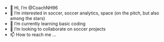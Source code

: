 - 👋 Hi, I’m @CoachNH96
- 👀 I’m interested in soccer, soccer analytics, space (on the pitch, but also among the stars)
- 🌱 I’m currently learning basic coding
- 💞️ I’m looking to collaborate on soccer projects
- 📫 How to reach me ...

<!---
CoachNH96/CoachNH96 is a ✨ special ✨ repository because its `README.md` (this file) appears on your GitHub profile.
You can click the Preview link to take a look at your changes.
--->
